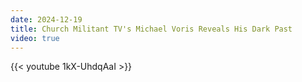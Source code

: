 ```yaml
---
date: 2024-12-19
title: Church Militant TV's Michael Voris Reveals His Dark Past
video: true
---
```



{{< youtube 1kX-UhdqAaI >}}
